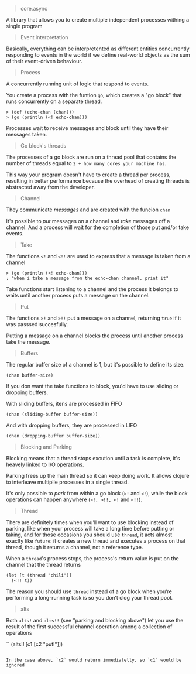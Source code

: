 > core.async

A library that allows you to create multiple independent processes withing a single program

> Event interpretation

Basically, everything can be interpretented as different entities concurrently responding to events in the world if we define real-world objects as the sum of their event-driven behaviour.

> Process

A concurrently running unit of logic that respond to events.

You create a process with the funtion `go`, which creates a "go block" that runs concurrently on a separate thread.

```
> (def (echo-chan (chan)))
> (go (println (<! echo-chan)))
```

Processes wait to receive messages and block until they have their messages taken.

> Go block's threads

The processes of a go block are run on a thread pool that contains the number of threads equal to `2 + how many cores your machine has`.

This way your program doesn't have to create a thread per process, resulting in better performance because the overhead of creating threads is abstracted away from the developer.

> Channel

They communicate *messages* and are created with the funcion `chan`

It's possible to *put* messages on a channel and *take* messages off a channel. And a process will wait for the completion of those put and/or take events.

> Take

The functions `<!` and `<!!` are used to express that a message is taken from a channel

```
> (go (println (<! echo-chan)))
; "when i take a message from the echo-chan channel, print it"
```

Take functions start listening to a channel and the process it belongs to waits until another process puts a message on the channel.

> Put

The functions `>!` and `>!!` put a message on a channel, returning `true` if it was passsed succesfully.

Putting a message on a channel blocks the process until another process take the message.

> Buffers

The regular buffer size of a channel is 1, but it's possible to define its size.

```
(chan buffer-size)
```

If you don want the take functions to block, you'd have to use sliding or dropping buffers.

With sliding buffers, itens are processed in FIFO

```
(chan (sliding-buffer buffer-size))
```

And with dropping buffers, they are processed in LIFO

```
(chan (dropping-buffer buffer-size))
```

> Blocking and Parking

Blocking means that a thread stops excution until a task is complete, it's heavely linked to I/O operations.

Parking frees up the main thread so it can keep doing work. It allows clojure to interleave multiplle processes in a single thread.

It's only possible to *park* from within a go block (`>!` and `<!`), while the block operations can happen anywhere (`>!, >!!, <!` and `<!!`).

> Thread

There are definitely times when you’ll want to use blocking instead of parking, like when your process will take a long time before putting or taking, and for those occasions you should use `thread`, it acts almost exaclty like `future`: it creates a new thread and executes a process on that thread, though it returns a channel, not a reference type.

When a `thread`'s process stops, the process's return value is put on the channel that the thread returns

```
(let [t (thread "chili")]
  (<!! t))
```

The reason you should use `thread` instead of a go block when you’re performing a long-running task is so you don’t clog your thread pool.

> alts

Both `alts!` and `alts!!` (see "parking and blocking above") let you use the result of the first successful channel operation among a collection of operations

``
(alts!! [c1 [c2 "put!"]])
```

In the case above, `c2` would return immediatelly, so `c1` would be ignored
